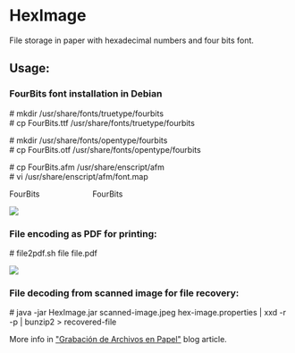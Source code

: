 # HexImage
File storage in paper with hexadecimal numbers and four bits font.

## Usage:

### FourBits font installation in Debian

\# mkdir /usr/share/fonts/truetype/fourbits\
\# cp FourBits.ttf /usr/share/fonts/truetype/fourbits

\# mkdir /usr/share/fonts/opentype/fourbits\
\# cp FourBits.otf /usr/share/fonts/opentype/fourbits

\# cp FourBits.afm /usr/share/enscript/afm\
\# vi /usr/share/enscript/afm/font.map

FourBits&nbsp;&nbsp;&nbsp;&nbsp;&nbsp;&nbsp;&nbsp;&nbsp;&nbsp;&nbsp;&nbsp;&nbsp;&nbsp;&nbsp;&nbsp;&nbsp;&nbsp;&nbsp;&nbsp;&nbsp;&nbsp;&nbsp;&nbsp;&nbsp;FourBits

<img src="https://media.cuadernoinformatica.com/imagenes/grabacion-de-archivos-en-papel/fontforge-tipo-letra-four-bits.jpg"/>

### File encoding as PDF for printing:

\# file2pdf.sh file file.pdf

<img src="https://media.cuadernoinformatica.com/imagenes/grabacion-de-archivos-en-papel/atril-archivo-pdf-hexadecimal-fourbits-en.jpg"/>

### File decoding from scanned image for file recovery:

\# java -jar HexImage.jar scanned-image.jpeg hex-image.properties | xxd -r -p | bunzip2 > recovered-file

More info in <a href="https://www.cuadernoinformatica.com/2021/12/grabacion-de-archivos-en-papel.html">"Grabación de Archivos en Papel"</a> blog article.